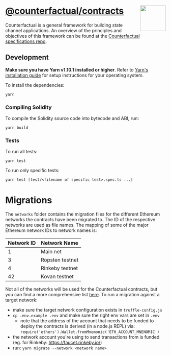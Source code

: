 # [@counterfactual/contracts](https://github.com/counterfactual/monorepo/tree/master/packages/contracts) <img align="right" src="../../logo.svg" height="80px" />

Counterfactual is a general framework for building state channel applications. An overview of the principles and objectives of this framework can be found at the [Counterfactual specifications repo](https://github.com/counterfactual/specs).

## Development

**Make sure you have Yarn v1.10.1 installed or higher**. Refer to [Yarn's installation guide](https://yarnpkg.com/lang/en/docs/install/) for setup instructions for your operating system.

To install the dependencies:

```shell
yarn
```

### Compiling Solidity

To compile the Solidity source code into bytecode and ABI, run:

```shell
yarn build
```

### Tests

To run all tests:

```shell
yarn test
```

To run only specific tests:

```shell
yarn test [test/<filename of specific test>.spec.ts ...]
```

# Migrations

The `networks` folder contains the migration files for the different Ethereum networks the contracts have been migrated to. The ID of the respective networks are used as file names. The mapping of some of the major Ethereum network IDs to network names is:

| Network ID | Network Name    |
| ---------- | --------------- |
| 1          | Main net        |
| 3          | Ropsten testnet |
| 4          | Rinkeby testnet |
| 42         | Kovan testnet   |

Not all of the networks will be used for the Counterfactual contracts, but you can find a more comprehensive list [here](https://ethereum.stackexchange.com/a/17101). To run a migration against a target network:

- make sure the target network configuration exists in `truffle-config.js`
- `cp .env.example .env` and make sure the right env vars are set in `.env`
  - note that the address of the account that needs to be funded to deploy the contracts is derived (in a node.js REPL) via: `require('ethers').Wallet.fromMnemonic('ETH_ACCOUNT_MNENOMIC')`
- the network account you're using to send transactions from is funded (eg. for Rinkeby: https://faucet.rinkeby.io/)
- run: `yarn migrate --network <network name>`
